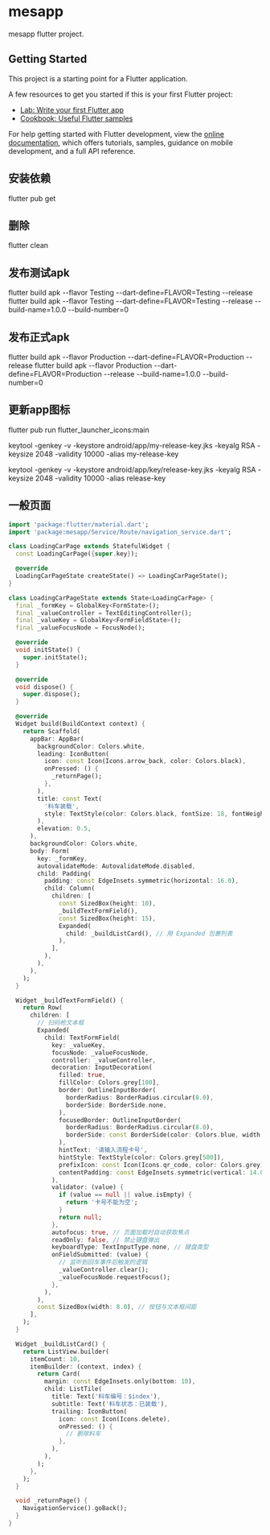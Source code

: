 # mesapp

mesapp flutter project.

## Getting Started

This project is a starting point for a Flutter application.

A few resources to get you started if this is your first Flutter project:

- [Lab: Write your first Flutter app](https://docs.flutter.dev/get-started/codelab)
- [Cookbook: Useful Flutter samples](https://docs.flutter.dev/cookbook)

For help getting started with Flutter development, view the
[online documentation](https://docs.flutter.dev/), which offers tutorials,
samples, guidance on mobile development, and a full API reference.

## 安装依赖
flutter pub get
## 删除
flutter clean
## 发布测试apk
flutter build apk --flavor Testing --dart-define=FLAVOR=Testing --release
flutter build apk --flavor Testing --dart-define=FLAVOR=Testing --release --build-name=1.0.0 --build-number=0

## 发布正式apk
flutter build apk --flavor Production --dart-define=FLAVOR=Production --release
flutter build apk --flavor Production --dart-define=FLAVOR=Production --release --build-name=1.0.0 --build-number=0


## 更新app图标
flutter pub run flutter_launcher_icons:main

keytool -genkey -v -keystore android/app/my-release-key.jks -keyalg RSA -keysize 2048 -validity 10000 -alias my-release-key

keytool -genkey -v -keystore android/app/key/release-key.jks -keyalg RSA -keysize 2048 -validity 10000 -alias release-key

## 一般页面
```dart
import 'package:flutter/material.dart';
import 'package:mesapp/Service/Route/navigation_service.dart';

class LoadingCarPage extends StatefulWidget {
  const LoadingCarPage({super.key});

  @override
  LoadingCarPageState createState() => LoadingCarPageState();
}

class LoadingCarPageState extends State<LoadingCarPage> {
  final _formKey = GlobalKey<FormState>();
  final _valueController = TextEditingController();
  final _valueKey = GlobalKey<FormFieldState>();
  final _valueFocusNode = FocusNode();

  @override
  void initState() {
    super.initState();
  }

  @override
  void dispose() {
    super.dispose();
  }

  @override
  Widget build(BuildContext context) {
    return Scaffold(
      appBar: AppBar(
        backgroundColor: Colors.white,
        leading: IconButton(
          icon: const Icon(Icons.arrow_back, color: Colors.black),
          onPressed: () {
            _returnPage();
          },
        ),
        title: const Text(
          '料车装载',
          style: TextStyle(color: Colors.black, fontSize: 18, fontWeight: FontWeight.w600),
        ),
        elevation: 0.5,
      ),
      backgroundColor: Colors.white,
      body: Form(
        key: _formKey,
        autovalidateMode: AutovalidateMode.disabled,
        child: Padding(
          padding: const EdgeInsets.symmetric(horizontal: 16.0),
          child: Column(
            children: [
              const SizedBox(height: 10),
              _buildTextFormField(),
              const SizedBox(height: 15),
              Expanded(
                child: _buildListCard(), // 用 Expanded 包裹列表
              ),
            ],
          ),
        ),
      ),
    );
  }

  Widget _buildTextFormField() {
    return Row(
      children: [
        // 扫码枪文本框
        Expanded(
          child: TextFormField(
            key: _valueKey,
            focusNode: _valueFocusNode,
            controller: _valueController,
            decoration: InputDecoration(
              filled: true,
              fillColor: Colors.grey[100],
              border: OutlineInputBorder(
                borderRadius: BorderRadius.circular(8.0),
                borderSide: BorderSide.none,
              ),
              focusedBorder: OutlineInputBorder(
                borderRadius: BorderRadius.circular(8.0),
                borderSide: const BorderSide(color: Colors.blue, width: 2.0), // 聚焦时的边框
              ),
              hintText: '请输入流程卡号',
              hintStyle: TextStyle(color: Colors.grey[500]),
              prefixIcon: const Icon(Icons.qr_code, color: Colors.grey), // 左侧图标
              contentPadding: const EdgeInsets.symmetric(vertical: 14.0, horizontal: 16.0),
            ),
            validator: (value) {
              if (value == null || value.isEmpty) {
                return '卡号不能为空';
              }
              return null;
            },
            autofocus: true, // 页面加载时自动获取焦点
            readOnly: false, // 禁止键盘弹出
            keyboardType: TextInputType.none, // 键盘类型
            onFieldSubmitted: (value) {
              // 监听到回车事件后触发的逻辑
              _valueController.clear();
              _valueFocusNode.requestFocus();
            },
          ),
        ),
        const SizedBox(width: 8.0), // 按钮与文本框间距
      ],
    );
  }

  Widget _buildListCard() {
    return ListView.builder(
      itemCount: 10,
      itemBuilder: (context, index) {
        return Card(
          margin: const EdgeInsets.only(bottom: 10),
          child: ListTile(
            title: Text('料车编号：$index'),
            subtitle: Text('料车状态：已装载'),
            trailing: IconButton(
              icon: const Icon(Icons.delete),
              onPressed: () {
                // 删除料车
              },
            ),
          ),
        );
      },
    );
  }

  void _returnPage() {
    NavigationService().goBack();
  }
}
```


